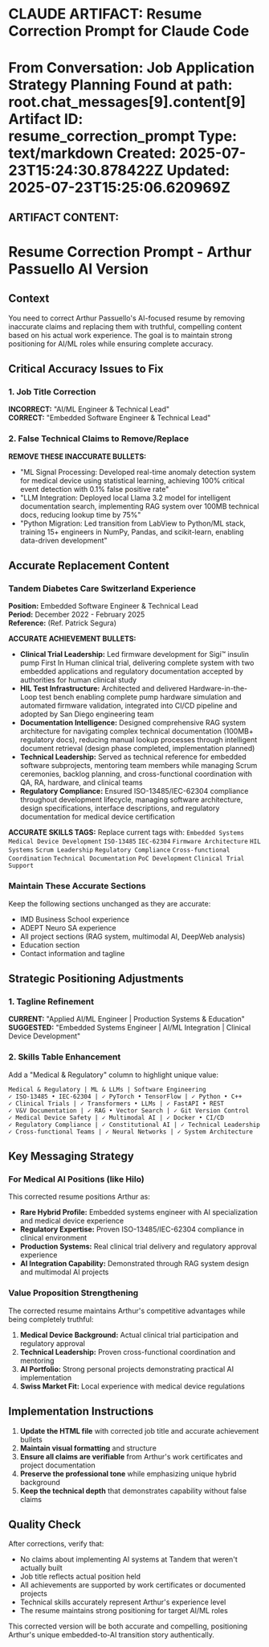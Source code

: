 CLAUDE ARTIFACT: Resume Correction Prompt for Claude Code
============================================================
From Conversation: Job Application Strategy Planning
Found at path: root.chat_messages[9].content[9]
Artifact ID: resume_correction_prompt
Type: text/markdown
Created: 2025-07-23T15:24:30.878422Z
Updated: 2025-07-23T15:25:06.620969Z
============================================================

ARTIFACT CONTENT:
----------------------------------------
# Resume Correction Prompt - Arthur Passuello AI Version

## Context
You need to correct Arthur Passuello's AI-focused resume by removing inaccurate claims and replacing them with truthful, compelling content based on his actual work experience. The goal is to maintain strong positioning for AI/ML roles while ensuring complete accuracy.

## Critical Accuracy Issues to Fix

### 1. Job Title Correction
**INCORRECT:** "AI/ML Engineer & Technical Lead"  
**CORRECT:** "Embedded Software Engineer & Technical Lead"

### 2. False Technical Claims to Remove/Replace
**REMOVE THESE INACCURATE BULLETS:**
- "ML Signal Processing: Developed real-time anomaly detection system for medical device using statistical learning, achieving 100% critical event detection with 0.1% false positive rate"
- "LLM Integration: Deployed local Llama 3.2 model for intelligent documentation search, implementing RAG system over 100MB technical docs, reducing lookup time by 75%"
- "Python Migration: Led transition from LabView to Python/ML stack, training 15+ engineers in NumPy, Pandas, and scikit-learn, enabling data-driven development"

## Accurate Replacement Content

### Tandem Diabetes Care Switzerland Experience
**Position:** Embedded Software Engineer & Technical Lead  
**Period:** December 2022 - February 2025  
**Reference:** (Ref. Patrick Segura)

**ACCURATE ACHIEVEMENT BULLETS:**
- **Clinical Trial Leadership:** Led firmware development for Sigi™ insulin pump First In Human clinical trial, delivering complete system with two embedded applications and regulatory documentation accepted by authorities for human clinical study
- **HIL Test Infrastructure:** Architected and delivered Hardware-in-the-Loop test bench enabling complete pump hardware simulation and automated firmware validation, integrated into CI/CD pipeline and adopted by San Diego engineering team
- **Documentation Intelligence:** Designed comprehensive RAG system architecture for navigating complex technical documentation (100MB+ regulatory docs), reducing manual lookup processes through intelligent document retrieval (design phase completed, implementation planned)
- **Technical Leadership:** Served as technical reference for embedded software subprojects, mentoring team members while managing Scrum ceremonies, backlog planning, and cross-functional coordination with QA, RA, hardware, and clinical teams
- **Regulatory Compliance:** Ensured ISO-13485/IEC-62304 compliance throughout development lifecycle, managing software architecture, design specifications, interface descriptions, and regulatory documentation for medical device certification

**ACCURATE SKILLS TAGS:**
Replace current tags with: `Embedded Systems` `Medical Device Development` `ISO-13485` `IEC-62304` `Firmware Architecture` `HIL Systems` `Scrum Leadership` `Regulatory Compliance` `Cross-functional Coordination` `Technical Documentation` `PoC Development` `Clinical Trial Support`

### Maintain These Accurate Sections
Keep the following sections unchanged as they are accurate:
- IMD Business School experience 
- ADEPT Neuro SA experience
- All project sections (RAG system, multimodal AI, DeepWeb analysis)
- Education section
- Contact information and tagline

## Strategic Positioning Adjustments

### 1. Tagline Refinement
**CURRENT:** "Applied AI/ML Engineer | Production Systems & Education"  
**SUGGESTED:** "Embedded Systems Engineer | AI/ML Integration | Clinical Device Development"

### 2. Skills Table Enhancement
Add a "Medical & Regulatory" column to highlight unique value:
```
Medical & Regulatory | ML & LLMs | Software Engineering
✓ ISO-13485 • IEC-62304 | ✓ PyTorch • TensorFlow | ✓ Python • C++
✓ Clinical Trials | ✓ Transformers • LLMs | ✓ FastAPI • REST
✓ V&V Documentation | ✓ RAG • Vector Search | ✓ Git Version Control
✓ Medical Device Safety | ✓ Multimodal AI | ✓ Docker • CI/CD
✓ Regulatory Compliance | ✓ Constitutional AI | ✓ Technical Leadership
✓ Cross-functional Teams | ✓ Neural Networks | ✓ System Architecture
```

## Key Messaging Strategy

### For Medical AI Positions (like Hilo)
This corrected resume positions Arthur as:
- **Rare Hybrid Profile:** Embedded systems engineer with AI specialization and medical device experience
- **Regulatory Expertise:** Proven ISO-13485/IEC-62304 compliance in clinical environment
- **Production Systems:** Real clinical trial delivery and regulatory approval experience
- **AI Integration Capability:** Demonstrated through RAG system design and multimodal AI projects

### Value Proposition Strengthening
The corrected resume maintains Arthur's competitive advantages while being completely truthful:
1. **Medical Device Background:** Actual clinical trial participation and regulatory approval
2. **Technical Leadership:** Proven cross-functional coordination and mentoring
3. **AI Portfolio:** Strong personal projects demonstrating practical AI implementation
4. **Swiss Market Fit:** Local experience with medical device regulations

## Implementation Instructions

1. **Update the HTML file** with corrected job title and accurate achievement bullets
2. **Maintain visual formatting** and structure
3. **Ensure all claims are verifiable** from Arthur's work certificates and project documentation
4. **Preserve the professional tone** while emphasizing unique hybrid background
5. **Keep the technical depth** that demonstrates capability without false claims

## Quality Check
After corrections, verify that:
- No claims about implementing AI systems at Tandem that weren't actually built
- Job title reflects actual position held
- All achievements are supported by work certificates or documented projects
- Technical skills accurately represent Arthur's experience level
- The resume maintains strong positioning for target AI/ML roles

This corrected version will be both accurate and compelling, positioning Arthur's unique embedded-to-AI transition story authentically.